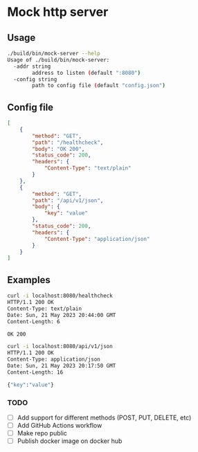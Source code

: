 # Mock http server

## Usage
```bash
./build/bin/mock-server --help
Usage of ./build/bin/mock-server:
  -addr string
        address to listen (default ":8080")
  -config string
        path to config file (default "config.json")
```

## Config file
```json
[
    {
        "method": "GET",
        "path": "/healthcheck",
        "body": "OK 200",
        "status_code": 200,
        "headers": {
            "Content-Type": "text/plain"
        }
    },
    {
        "method": "GET",
        "path": "/api/v1/json",
        "body": {
            "key": "value"
        },
        "status_code": 200,
        "headers": {
            "Content-Type": "application/json"
        }
    }
]
```

## Examples

```bash
curl -i localhost:8080/healthcheck
HTTP/1.1 200 OK
Content-Type: text/plain
Date: Sun, 21 May 2023 20:44:00 GMT
Content-Length: 6

OK 200
```

```bash
curl -i localhost:8080/api/v1/json
HTTP/1.1 200 OK
Content-Type: application/json
Date: Sun, 21 May 2023 20:17:50 GMT
Content-Length: 16

{"key":"value"}
```

### TODO
- [ ] Add support for different methods (POST, PUT, DELETE, etc)
- [ ] Add GitHub Actions workflow
- [ ] Make repo public
- [ ] Publish docker image on docker hub
